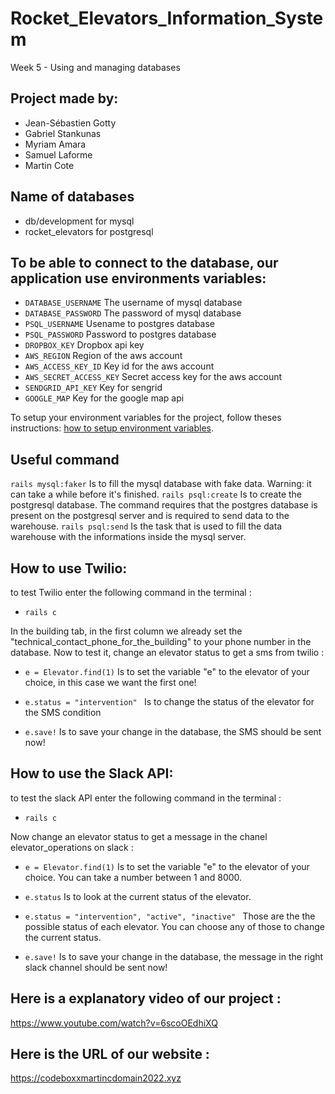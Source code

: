 # Rocket_Elevators_Information_System
Week 5 - Using and managing databases

## Project made by:

- Jean-Sébastien Gotty
- Gabriel Stankunas
- Myriam Amara
- Samuel Laforme
- Martin Cote

 
## Name of databases

- db/development for mysql
- rocket_elevators for postgresql


## To be able to connect to the database, our application use environments variables:
 
- `DATABASE_USERNAME` The username of mysql database
- `DATABASE_PASSWORD` The password of mysql database
- `PSQL_USERNAME` Usename to postgres database
- `PSQL_PASSWORD` Password to postgres database
- `DROPBOX_KEY` Dropbox api key
- `AWS_REGION` Region of the aws account
- `AWS_ACCESS_KEY_ID` Key id for the aws account
- `AWS_SECRET_ACCESS_KEY` Secret access key for the aws account
- `SENDGRID_API_KEY` Key for sengrid
- `GOOGLE_MAP` Key for the google map api
 
To setup your environment variables for the project, follow theses instructions: [how to setup environment variables](https://www.twilio.com/blog/2018/01/how-to-set-environment-variables.html).

## Useful command

`rails mysql:faker` Is to fill the mysql database with fake data. Warning: it can take a while before it's finished.
`rails psql:create` Is to create the postgresql database. The command requires that the postgres database is present on the postgresql server and is required to send data to the warehouse.
`rails psql:send` Is the task that is used to fill the data warehouse with the informations inside the mysql server.





## How to use Twilio:

to test Twilio enter the following command in the terminal : 

- `rails c`

In the building tab, in the first column we already set the "technical_contact_phone_for_the_building" to your phone number in the database. Now to test it, change an elevator status to get a sms from twilio :

- `e = Elevator.find(1)` Is to set the variable "e" to the elevator of your choice, in this case we want the first one!

- `e.status = "intervention" ` Is to change the status of the elevator for the SMS condition 

- `e.save!` Is to save your change in the database, the SMS should be sent now!


## How to use the Slack API:

to test the slack API enter the following command in the terminal : 

- `rails c`

Now change an elevator status to get a message in the chanel elevator_operations on slack :

- `e = Elevator.find(1)` Is to set the variable "e" to the elevator of your choice. You can take a number between 1 and 8000.

- `e.status` Is to look at the current status of the elevator.

- `e.status = "intervention", "active", "inactive" ` Those are the the possible status of each elevator. You can choose any of those to change the  current status.

- `e.save!` Is to save your change in the database, the message in the right slack channel should be sent now!


## Here is a explanatory video of our project :

https://www.youtube.com/watch?v=6scoOEdhiXQ

## Here is the URL of our website :
https://codeboxxmartincdomain2022.xyz
